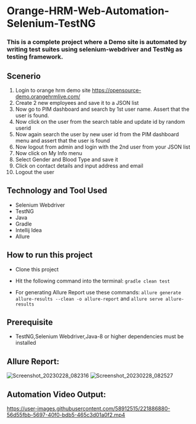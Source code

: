 # Orange-HRM-Web-Automation-Selenium-TestNG
### This is a complete project where a Demo site is automated by writing test suites using selenium-webdriver and TestNg as testing framework.

## Scenerio
1. Login to orange hrm demo site
https://opensource-demo.orangehrmlive.com/
2. Create 2 new employees and save it to a JSON list
3. Now go to PIM dashboard and search by 1st user name. Assert that the user is found.
4. Now click on the user from the search table and update id by random userid
5. Now again search the user by new user id from the PIM dashboard menu and assert that the user is found
6. Now logout from admin and login with the 2nd user from your JSON list
7. Now click on My Info menu
8. Select Gender and Blood Type and save it
9. Click on contact details and input address and email
10. Logout the user

## Technology and Tool Used
- Selenium Webdriver
- TestNG
- Java
- Gradle
- Intellij Idea 
- Allure

## How to run this project
- Clone this project
- Hit the following command into the terminal:
 ```gradle clean test```
 
- For generating Allure Report use these commands:
```allure generate allure-results --clean -o allure-report``` and
```allure serve allure-results```    
 
## Prerequisite
- TestNG,Selenium Webdriver,Java-8 or higher dependencies must be installed

## Allure Report:
![Screenshot_20230228_082316](https://user-images.githubusercontent.com/58912515/221887116-d9ce2fb8-1d8a-4285-962e-043d73ed31b1.png)
![Screenshot_20230228_082527](https://user-images.githubusercontent.com/58912515/221887129-9badf7d4-42fb-4f10-9e44-0ed445180719.png)

## Automation Video Output:
https://user-images.githubusercontent.com/58912515/221886880-56d55fbb-5697-40f0-bdb5-465c3d01a0f2.mp4


